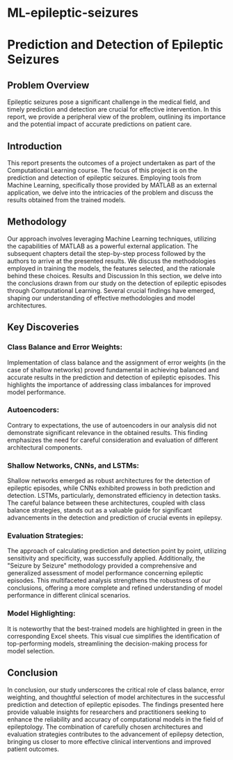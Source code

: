 # ML-epileptic-seizures
 
# Prediction and Detection of Epileptic Seizures 

## Problem Overview 
Epileptic seizures pose a significant challenge in the medical field, and timely prediction and detection are crucial for effective intervention. In this report, we provide a peripheral view of the problem, outlining its importance and the potential impact of accurate predictions on patient care.

## Introduction 
This report presents the outcomes of a project undertaken as part of the Computational Learning course. The focus of this project is on the prediction and detection of epileptic seizures. Employing tools from Machine Learning, specifically those provided by MATLAB as an external application, we delve into the intricacies of the problem and discuss the results obtained from the trained models.

## Methodology 
Our approach involves leveraging Machine Learning techniques, utilizing the capabilities of MATLAB as a powerful external application. The subsequent chapters detail the step-by-step process followed by the authors to arrive at the presented results. We discuss the methodologies employed in training the models, the features selected, and the rationale behind these choices. Results and Discussion In this section, we delve into the conclusions drawn from our study on the detection of epileptic episodes through Computational Learning. Several crucial findings have emerged, shaping our understanding of effective methodologies and model architectures.

## Key Discoveries 
### Class Balance and Error Weights: 
Implementation of class balance and the assignment of error weights (in the case of shallow networks) proved fundamental in achieving balanced and accurate results in the prediction and detection of epileptic episodes. This highlights the importance of addressing class imbalances for improved model performance.

### Autoencoders: 
Contrary to expectations, the use of autoencoders in our analysis did not demonstrate significant relevance in the obtained results. This finding emphasizes the need for careful consideration and evaluation of different architectural components.

### Shallow Networks, CNNs, and LSTMs: 
Shallow networks emerged as robust architectures for the detection of epileptic episodes, while CNNs exhibited prowess in both prediction and detection. LSTMs, particularly, demonstrated efficiency in detection tasks. The careful balance between these architectures, coupled with class balance strategies, stands out as a valuable guide for significant advancements in the detection and prediction of crucial events in epilepsy.

### Evaluation Strategies: 
The approach of calculating prediction and detection point by point, utilizing sensitivity and specificity, was successfully applied. Additionally, the "Seizure by Seizure" methodology provided a comprehensive and generalized assessment of model performance concerning epileptic episodes. This multifaceted analysis strengthens the robustness of our conclusions, offering a more complete and refined understanding of model performance in different clinical scenarios.

### Model Highlighting: 
It is noteworthy that the best-trained models are highlighted in green in the corresponding Excel sheets. This visual cue simplifies the identification of top-performing models, streamlining the decision-making process for model selection.

## Conclusion 
In conclusion, our study underscores the critical role of class balance, error weighting, and thoughtful selection of model architectures in the successful prediction and detection of epileptic episodes. The findings presented here provide valuable insights for researchers and practitioners seeking to enhance the reliability and accuracy of computational models in the field of epileptology. The combination of carefully chosen architectures and evaluation strategies contributes to the advancement of epilepsy detection, bringing us closer to more effective clinical interventions and improved patient outcomes.
